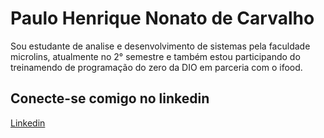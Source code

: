 
# Paulo Henrique Nonato de Carvalho

Sou estudante de analise e desenvolvimento de sistemas pela faculdade microlins, atualmente no 2° semestre e também estou participando do treinamendo de programação do zero da DIO em parceria com o ifood.


## Conecte-se comigo no linkedin

[Linkedin](https://www.linkedin.com/in/paulo-henrique-nonato-de-carvalho-963968246/)
